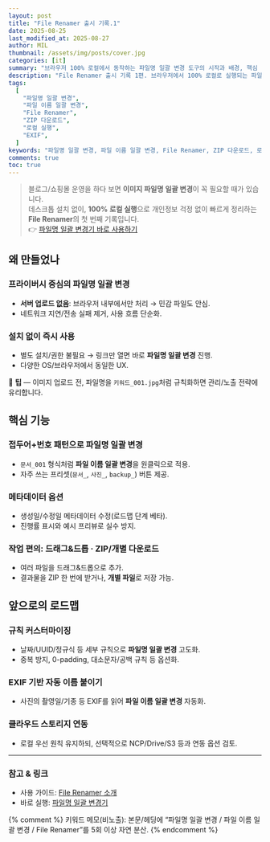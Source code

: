 ```yaml
---
layout: post
title: "File Renamer 출시 기록.1"
date: 2025-08-25
last_modified_at: 2025-08-27
author: MIL
thumbnail: /assets/img/posts/cover.jpg
categories: [it]
summary: "브라우저 100% 로컬에서 동작하는 파일명 일괄 변경 도구의 시작과 배경, 핵심 기능, 로드맵을 공유합니다."
description: "File Renamer 출시 기록 1편. 브라우저에서 100% 로컬로 실행되는 파일명 일괄 변경 도구의 배경, 핵심 기능, ZIP/개별 다운로드, 메타데이터, EXIF 계획을 정리합니다."
tags:
  [
    "파일명 일괄 변경",
    "파일 이름 일괄 변경",
    "File Renamer",
    "ZIP 다운로드",
    "로컬 실행",
    "EXIF",
  ]
keywords: "파일명 일괄 변경, 파일 이름 일괄 변경, File Renamer, ZIP 다운로드, 로컬 실행, EXIF"
comments: true
toc: true
---
```


<!-- 본문(이 포스트에만) 리스트/노트 스타일: 1편과 동일하게 통일 -->
<style>
  .post .post-content ul,.post .post-content ol{margin:.5rem 0 1rem;padding-left:1.25rem}
  .post .post-content ul{list-style:none;padding-left:0}
  .post .post-content ul li{position:relative;padding-left:1.25rem;margin:.35rem 0;line-height:1.75}
  .post .post-content ul li::before{content:"";position:absolute;left:0;top:.7em;width:.5rem;height:.5rem;border-radius:50%;background:#f6ab7a;box-shadow:0 0 0 2px rgba(246,171,122,.15)}
  .post .post-content li>ul{margin-top:.3rem}
  .post .post-content li>ul li::before{width:.45rem;height:.45rem;top:.75em;opacity:.9}
  .post .post-content ol{list-style:decimal;padding-left:1.25rem}
  .post .post-content ol li{margin:.35rem 0;line-height:1.75}
  .post .note{border:1px solid #e5e7eb;border-radius:10px;background:#fff;padding:12px 14px;margin:12px 0}
</style>

> 블로그/쇼핑몰 운영을 하다 보면 **이미지 파일명 일괄 변경**이 꼭 필요할 때가 있습니다.  
> 데스크톱 설치 없이, **100% 로컬 실행**으로 개인정보 걱정 없이 빠르게 정리하는 **File Renamer**의 첫 번째 기록입니다.  
> 👉 [파일명 일괄 변경기 바로 사용하기](/file-renamer.html)

## 왜 만들었나

### 프라이버시 중심의 파일명 일괄 변경

- **서버 업로드 없음**: 브라우저 내부에서만 처리 → 민감 파일도 안심.
- 네트워크 지연/전송 실패 제거, 사용 흐름 단순화.

### 설치 없이 즉시 사용

- 별도 설치/권한 불필요 → 링크만 열면 바로 **파일명 일괄 변경** 진행.
- 다양한 OS/브라우저에서 동일한 UX.

<div class="note">📝 <strong>팁</strong> — 이미지 업로드 전, 파일명을 <code>키워드_001.jpg</code>처럼 규칙화하면 관리/노출 전략에 유리합니다.</div>

## 핵심 기능

### 접두어+번호 패턴으로 파일명 일괄 변경

- `문서_001` 형식처럼 **파일 이름 일괄 변경**을 원클릭으로 적용.
- 자주 쓰는 프리셋(`문서_`, `사진_`, `backup_`) 버튼 제공.

### 메타데이터 옵션

- 생성일/수정일 메타데이터 수정(로드맵 단계 베타).
- 진행률 표시와 예시 프리뷰로 실수 방지.

### 작업 편의: 드래그&드롭 · ZIP/개별 다운로드

- 여러 파일을 드래그&드롭으로 추가.
- 결과물을 ZIP 한 번에 받거나, **개별 파일**로 저장 가능.

## 앞으로의 로드맵

### 규칙 커스터마이징

- 날짜/UUID/정규식 등 세부 규칙으로 **파일명 일괄 변경** 고도화.
- 중복 방지, 0-padding, 대소문자/공백 규칙 등 옵션화.

### EXIF 기반 자동 이름 붙이기

- 사진의 촬영일/기종 등 EXIF를 읽어 **파일 이름 일괄 변경** 자동화.

### 클라우드 스토리지 연동

- 로컬 우선 원칙 유지하되, 선택적으로 NCP/Drive/S3 등과 연동 옵션 검토.

---

### 참고 & 링크

- 사용 가이드: [File Renamer 소개](/file-renamer-intro.html)
- 바로 실행: [파일명 일괄 변경기](/file-renamer.html)

{% comment %}
키워드 메모(비노출): 본문/헤딩에 “파일명 일괄 변경 / 파일 이름 일괄 변경 / File Renamer”를 5회 이상 자연 분산.
{% endcomment %}
